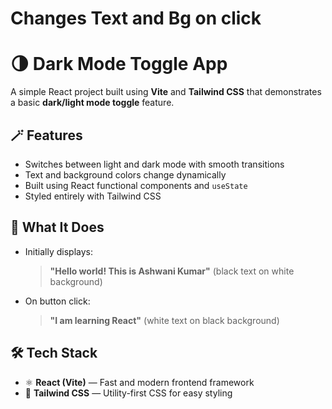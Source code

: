 # Changes Text and Bg on click 
# 🌗 Dark Mode Toggle App

A simple React project built using **Vite** and **Tailwind CSS** that demonstrates a basic **dark/light mode toggle** feature.

## 🪄 Features
- Switches between light and dark mode with smooth transitions  
- Text and background colors change dynamically  
- Built using React functional components and `useState`  
- Styled entirely with Tailwind CSS  

## 🧠 What It Does
- Initially displays:
  > **"Hello world! This is Ashwani Kumar"** (black text on white background)  
- On button click:
  > **"I am learning React"** (white text on black background)

## 🛠️ Tech Stack
- ⚛️ **React (Vite)** — Fast and modern frontend framework  
- 🎨 **Tailwind CSS** — Utility-first CSS for easy styling  
